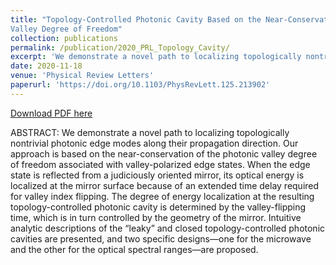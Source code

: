 ```yaml
---
title: "Topology-Controlled Photonic Cavity Based on the Near-Conservation of the
Valley Degree of Freedom"
collection: publications
permalink: /publication/2020_PRL_Topology_Cavity/
excerpt: 'We demonstrate a novel path to localizing topologically nontrivial photonic edge modes along their propagation direction.'
date: 2020-11-18
venue: 'Physical Review Letters'
paperurl: 'https://doi.org/10.1103/PhysRevLett.125.213902'
---
```


[Download PDF here](http://fengyuliu.com/files/2020_PRL_Topology_Cavity.pdf)

ABSTRACT: 
We demonstrate a novel path to localizing topologically nontrivial photonic edge modes along their propagation direction. Our approach is based on the near-conservation of the photonic valley degree of freedom associated with valley-polarized edge states. When the edge state is reflected from a judiciously oriented mirror, its optical energy is localized at the mirror surface because of an extended time delay required for valley index flipping. The degree of energy localization at the resulting topology-controlled photonic cavity is determined by the valley-flipping time, which is in turn controlled by the geometry of the mirror. Intuitive analytic descriptions of the “leaky” and closed topology-controlled photonic cavities are presented, and two specific designs—one for the microwave and the other for the optical spectral ranges—are proposed.
